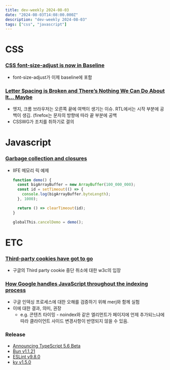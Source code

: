 ```yaml
---
title: dev-weekly 2024-08-03
date: "2024-08-03T14:08:00.000Z"
description: "dev-weekly 2024-08-03"
tags: ["css", "javascript"]
---
```


# CSS

### **[CSS font-size-adjust is now in Baseline](https://web.dev/blog/font-size-adjust?hl=en)**

- font-size-adjust가 이제 baseline에 포함

### **[Letter Spacing is Broken and There’s Nothing We Can Do About It… Maybe](https://css-tricks.com/letter-spacing-is-broken-and-theres-nothing-we-can-do-about-it-maybe/)**

- 엣지, 크롬 브라우저는 오른쪽 끝에 여백이 생기는 이슈. RTL에서는 시작 부분에 공백이 생김. (firefox는 문자의 방향에 따라 끝 부분에 공백
- CSSWG가 조치를 취하기로 결의

# Javascript

### **[Garbage collection and closures](https://jakearchibald.com/2024/garbage-collection-and-closures/)**

- IIFE 메모리 릭 예제
    
    ```javascript
    function demo() {
      const bigArrayBuffer = new ArrayBuffer(100_000_000);
      const id = setTimeout(() => {
        console.log(bigArrayBuffer.byteLength);
      }, 1000);
    
      return () => clearTimeout(id);
    }
    
    globalThis.cancelDemo = demo();
    ```
    

# ETC

### **[Third-party cookies have got to go](https://www.w3.org/blog/2024/third-party-cookies-have-got-to-go/)**

- 구글의 Third party cookie 중단 취소에 대한 w3c의 입장

### **[How Google handles JavaScript throughout the indexing process](https://vercel.com/blog/how-google-handles-javascript-throughout-the-indexing-process)**

- 구글 인덱싱 프로세스에 대한 오해를 검증하기 위해 merj와 함께 실험
- 이에 대한 결과, 의미, 권장
    - e.g. 콘텐츠 타이밍 - noindex와 같은 엘리먼트가 페이지에 언제 추가되느냐에 따라 클라이언트 사이드 변경사항이 반영되지 않을 수 있음.

### Release

- [Announcing TypeScript 5.6 Beta](https://devblogs.microsoft.com/typescript/announcing-typescript-5-6-beta/)
- [Bun v1.1.21](https://bun.sh/blog/bun-v1.1.21)
- [ESLint v9.8.0](https://eslint.org/blog/2024/07/eslint-v9.8.0-released/)
- [ky v1.5.0](https://github.com/sindresorhus/ky/releases/tag/v1.5.0)